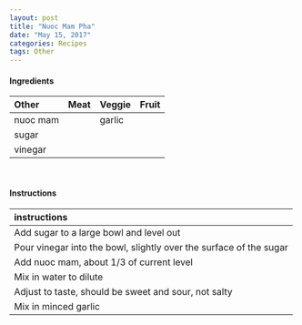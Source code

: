 ```yaml
---
layout: post
title: "Nuoc Mam Pha"
date: "May 15, 2017"
categories: Recipes
tags: Other
---
```









#### Ingredients

<table class = "presenttab">
 <thead>
  <tr>
   <th style="text-align:left;"> Other </th>
   <th style="text-align:left;"> Meat </th>
   <th style="text-align:left;"> Veggie </th>
   <th style="text-align:left;"> Fruit </th>
  </tr>
 </thead>
<tbody>
  <tr>
   <td style="text-align:left;"> nuoc mam </td>
   <td style="text-align:left;">  </td>
   <td style="text-align:left;"> garlic </td>
   <td style="text-align:left;">  </td>
  </tr>
  <tr>
   <td style="text-align:left;"> sugar </td>
   <td style="text-align:left;">  </td>
   <td style="text-align:left;">  </td>
   <td style="text-align:left;">  </td>
  </tr>
  <tr>
   <td style="text-align:left;"> vinegar </td>
   <td style="text-align:left;">  </td>
   <td style="text-align:left;">  </td>
   <td style="text-align:left;">  </td>
  </tr>
</tbody>
</table>

<br>

#### Instructions

<table class = "presenttabnoh">
 <thead>
  <tr>
   <th style="text-align:left;"> instructions </th>
  </tr>
 </thead>
<tbody>
  <tr>
   <td style="text-align:left;"> Add sugar to a large bowl and level out </td>
  </tr>
  <tr>
   <td style="text-align:left;"> Pour vinegar into the bowl, slightly over the surface of the sugar </td>
  </tr>
  <tr>
   <td style="text-align:left;"> Add nuoc mam, about 1/3 of current level </td>
  </tr>
  <tr>
   <td style="text-align:left;"> Mix in water to dilute </td>
  </tr>
  <tr>
   <td style="text-align:left;"> Adjust to taste, should be sweet and sour, not salty </td>
  </tr>
  <tr>
   <td style="text-align:left;"> Mix in minced garlic </td>
  </tr>
</tbody>
</table>

